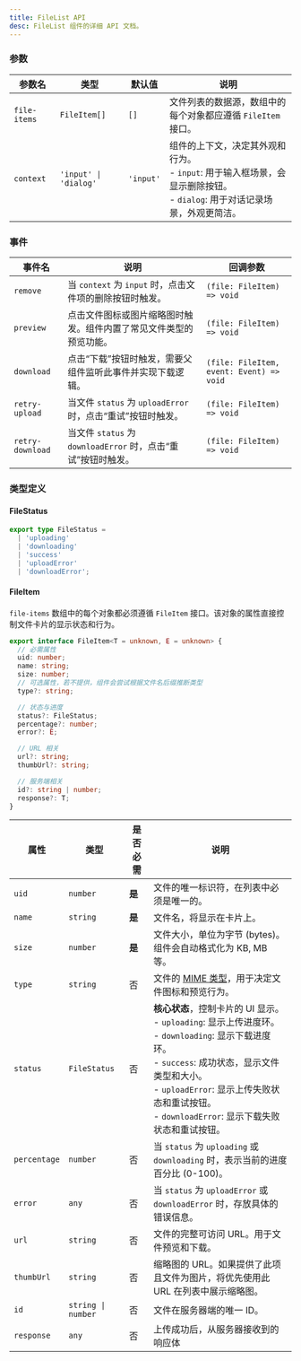 ```yaml
---
title: FileList API
desc: FileList 组件的详细 API 文档。
---
```


### 参数

| 参数名 | 类型 | 默认值 | 说明 |
| --- | --- | --- | --- |
| `file-items` | `FileItem[]` | `[]` | 文件列表的数据源，数组中的每个对象都应遵循 `FileItem` 接口。 |
| `context` | `'input' \| 'dialog'` | `'input'` | 组件的上下文，决定其外观和行为。<br/>- `input`: 用于输入框场景，会显示删除按钮。<br/>- `dialog`: 用于对话记录场景，外观更简洁。 |

### 事件

| 事件名 | 说明 | 回调参数 |
| --- | --- | --- |
| `remove` | 当 `context` 为 `input` 时，点击文件项的删除按钮时触发。 | `(file: FileItem) => void` |
| `preview` | 点击文件图标或图片缩略图时触发。组件内置了常见文件类型的预览功能。 | `(file: FileItem) => void` |
| `download` | 点击“下载”按钮时触发，需要父组件监听此事件并实现下载逻辑。 | `(file: FileItem, event: Event) => void` |
| `retry-upload` | 当文件 `status` 为 `uploadError` 时，点击“重试”按钮时触发。 | `(file: FileItem) => void` |
| `retry-download` | 当文件 `status` 为 `downloadError` 时，点击“重试”按钮时触发。 | `(file: FileItem) => void` |

### 类型定义

#### FileStatus

```ts
export type FileStatus =
  | 'uploading'
  | 'downloading'
  | 'success'
  | 'uploadError'
  | 'downloadError';
```

#### FileItem

`file-items` 数组中的每个对象都必须遵循 `FileItem` 接口。该对象的属性直接控制文件卡片的显示状态和行为。

```ts
export interface FileItem<T = unknown, E = unknown> {
  // 必需属性
  uid: number;
  name: string;
  size: number;
  // 可选属性，若不提供，组件会尝试根据文件名后缀推断类型
  type?: string;

  // 状态与进度
  status?: FileStatus;
  percentage?: number;
  error?: E;

  // URL 相关
  url?: string;
  thumbUrl?: string;

  // 服务端相关
  id?: string | number;
  response?: T;
}
```

| 属性 | 类型 | 是否必需 | 说明 |
| --- | --- | --- | --- |
| `uid` | `number` | **是** | 文件的唯一标识符，在列表中必须是唯一的。 |
| `name` | `string` | **是** | 文件名，将显示在卡片上。 |
| `size` | `number` | **是** | 文件大小，单位为字节 (bytes)。组件会自动格式化为 KB, MB 等。 |
| `type` | `string` | 否 | 文件的 [MIME 类型](https://developer.mozilla.org/zh-CN/docs/Web/HTTP/Basics_of_HTTP/MIME_types)，用于决定文件图标和预览行为。 |
| `status` | `FileStatus` | 否 | **核心状态**，控制卡片的 UI 显示。<br/>- `uploading`: 显示上传进度环。<br/>- `downloading`: 显示下载进度环。<br/>- `success`: 成功状态，显示文件类型和大小。<br/>- `uploadError`: 显示上传失败状态和重试按钮。<br/>- `downloadError`: 显示下载失败状态和重试按钮。 |
| `percentage` | `number` | 否 | 当 `status` 为 `uploading` 或 `downloading` 时，表示当前的进度百分比 (0-100)。 |
| `error` | `any` | 否 | 当 `status` 为 `uploadError` 或 `downloadError` 时，存放具体的错误信息。 |
| `url` | `string` | 否 | 文件的完整可访问 URL。用于文件预览和下载。 |
| `thumbUrl` | `string` | 否 | 缩略图的 URL。如果提供了此项且文件为图片，将优先使用此 URL 在列表中展示缩略图。 |
| `id` | `string \| number` | 否 | 文件在服务器端的唯一 ID。 |
| `response` | `any` | 否 | 上传成功后，从服务器接收到的响应体